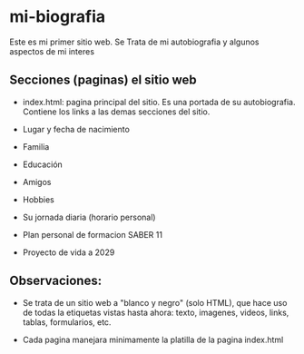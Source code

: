 # mi-biografia
Este es mi primer sitio web.  Se Trata de mi autobiografia y algunos aspectos de mi interes

## Secciones (paginas) el sitio web

- index.html: pagina principal del sitio. Es una portada de su autobiografia. Contiene los links a las demas secciones del sitio.

- Lugar y fecha de nacimiento

- Familia

- Educación

- Amigos

- Hobbies

- Su jornada diaria (horario personal)

- Plan personal de formacion SABER 11

- Proyecto de vida a 2029

## Observaciones:
- Se trata de un sitio web a "blanco y negro" (solo HTML), que hace uso de todas la etiquetas vistas hasta ahora: texto, imagenes, videos, links, tablas, formularios, etc.

- Cada pagina manejara minimamente la platilla de la pagina index.html